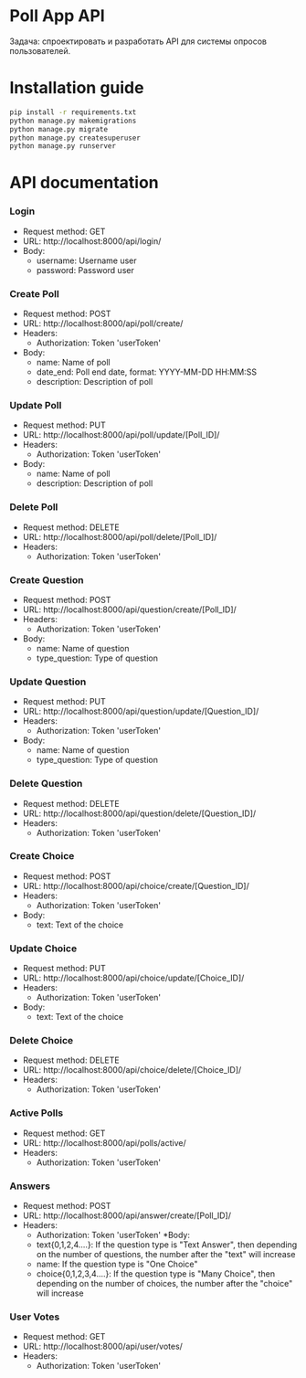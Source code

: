 # Poll App API

Задача: спроектировать и разработать API для системы опросов пользователей.

# Installation guide

```bash
pip install -r requirements.txt
python manage.py makemigrations
python manage.py migrate
python manage.py createsuperuser
python manage.py runserver
```

# API documentation

### Login
* Request method: GET
* URL: http://localhost:8000/api/login/
* Body:
	* username: Username user
	* password: Password user


### Create Poll
* Request method: POST
* URL: http://localhost:8000/api/poll/create/
* Headers:
	* Authorization: Token 'userToken'
* Body:
	* name: Name of poll
	* date_end: Poll end date, format: YYYY-MM-DD HH:MM:SS
	* description: Description of poll


### Update Poll
* Request method: PUT
* URL: http://localhost:8000/api/poll/update/[Poll_ID]/
* Headers:
	* Authorization: Token 'userToken'
* Body:
	* name: Name of poll
	* description: Description of poll
			

### Delete Poll
* Request method: DELETE
* URL: http://localhost:8000/api/poll/delete/[Poll_ID]/
* Headers:
	* Authorization: Token 'userToken'


### Create Question
* Request method: POST
* URL: http://localhost:8000/api/question/create/[Poll_ID]/
* Headers:
	* Authorization: Token 'userToken'
* Body:
	* name: Name of question
	* type_question: Type of question


### Update Question
* Request method: PUT
* URL: http://localhost:8000/api/question/update/[Question_ID]/
* Headers:
	* Authorization: Token 'userToken'
* Body:
	* name: Name of question
	* type_question: Type of question
			
			
### Delete Question
* Request method: DELETE
* URL: http://localhost:8000/api/question/delete/[Question_ID]/
* Headers:
	* Authorization: Token 'userToken'


### Create Choice
* Request method: POST
* URL: http://localhost:8000/api/choice/create/[Question_ID]/
* Headers:
	* Authorization: Token 'userToken'
* Body:
	* text: Text of the choice


### Update Choice
* Request method: PUT
* URL: http://localhost:8000/api/choice/update/[Choice_ID]/
* Headers:
	* Authorization: Token 'userToken'
* Body:
	* text: Text of the choice


### Delete Choice
* Request method: DELETE
* URL: http://localhost:8000/api/choice/delete/[Choice_ID]/
* Headers:
	* Authorization: Token 'userToken'


### Active Polls
* Request method: GET
* URL: http://localhost:8000/api/polls/active/
* Headers:
	* Authorization: Token 'userToken'


### Answers
* Request method: POST
* URL: http://localhost:8000/api/answer/create/[Poll_ID]/
* Headers:
	* Authorization: Token 'userToken'
*Body:
	* text{0,1,2,4....}: If the question type is "Text Answer", then depending on the number of questions, the number after the "text" will increase 
	* name: If the question type is "One Choice" 
	* choice{0,1,2,3,4....}: If the question type is "Many Choice", then depending on the number of choices, the number after the "choice" will increase
  

### User Votes
* Request method: GET
* URL: http://localhost:8000/api/user/votes/
* Headers:
	* Authorization: Token 'userToken'

  

